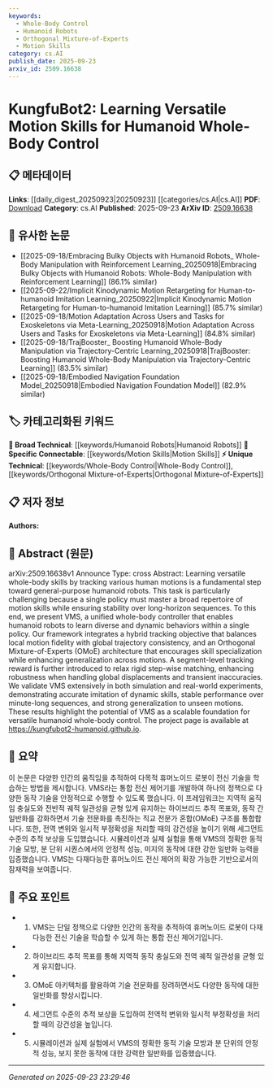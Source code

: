 ```yaml
---
keywords:
  - Whole-Body Control
  - Humanoid Robots
  - Orthogonal Mixture-of-Experts
  - Motion Skills
category: cs.AI
publish_date: 2025-09-23
arxiv_id: 2509.16638
---
```


<!-- KEYWORD_LINKING_METADATA:
{
  "processed_timestamp": "2025-09-23T23:29:46.573859",
  "vocabulary_version": "1.0",
  "selected_keywords": [
    "Whole-Body Control",
    "Humanoid Robots",
    "Orthogonal Mixture-of-Experts",
    "Motion Skills"
  ],
  "rejected_keywords": [],
  "similarity_scores": {
    "Whole-Body Control": 0.78,
    "Humanoid Robots": 0.82,
    "Orthogonal Mixture-of-Experts": 0.85,
    "Motion Skills": 0.77
  },
  "extraction_method": "AI_prompt_based",
  "budget_applied": true,
  "candidates_json": {
    "candidates": [
      {
        "surface": "whole-body control",
        "canonical": "Whole-Body Control",
        "aliases": [
          "full-body control",
          "entire-body control"
        ],
        "category": "unique_technical",
        "rationale": "This term is central to the paper's focus on humanoid robot capabilities and is not commonly found in existing vocabularies, making it a unique technical concept.",
        "novelty_score": 0.75,
        "connectivity_score": 0.65,
        "specificity_score": 0.85,
        "link_intent_score": 0.78
      },
      {
        "surface": "humanoid robots",
        "canonical": "Humanoid Robots",
        "aliases": [
          "humanoid robotics",
          "humanoid machines"
        ],
        "category": "broad_technical",
        "rationale": "This term is crucial for linking discussions related to robotics and AI, providing a broad technical context.",
        "novelty_score": 0.55,
        "connectivity_score": 0.88,
        "specificity_score": 0.7,
        "link_intent_score": 0.82
      },
      {
        "surface": "Orthogonal Mixture-of-Experts",
        "canonical": "Orthogonal Mixture-of-Experts",
        "aliases": [
          "OMoE"
        ],
        "category": "unique_technical",
        "rationale": "This is a novel architecture proposed in the paper, offering a unique approach to skill specialization and generalization.",
        "novelty_score": 0.8,
        "connectivity_score": 0.7,
        "specificity_score": 0.9,
        "link_intent_score": 0.85
      },
      {
        "surface": "motion skills",
        "canonical": "Motion Skills",
        "aliases": [
          "movement skills",
          "dynamic skills"
        ],
        "category": "specific_connectable",
        "rationale": "This term is essential for linking to discussions on robotics and AI focusing on movement and skill acquisition.",
        "novelty_score": 0.6,
        "connectivity_score": 0.75,
        "specificity_score": 0.72,
        "link_intent_score": 0.77
      }
    ],
    "ban_list_suggestions": [
      "method",
      "experiment",
      "performance"
    ]
  },
  "decisions": [
    {
      "candidate_surface": "whole-body control",
      "resolved_canonical": "Whole-Body Control",
      "decision": "linked",
      "scores": {
        "novelty": 0.75,
        "connectivity": 0.65,
        "specificity": 0.85,
        "link_intent": 0.78
      }
    },
    {
      "candidate_surface": "humanoid robots",
      "resolved_canonical": "Humanoid Robots",
      "decision": "linked",
      "scores": {
        "novelty": 0.55,
        "connectivity": 0.88,
        "specificity": 0.7,
        "link_intent": 0.82
      }
    },
    {
      "candidate_surface": "Orthogonal Mixture-of-Experts",
      "resolved_canonical": "Orthogonal Mixture-of-Experts",
      "decision": "linked",
      "scores": {
        "novelty": 0.8,
        "connectivity": 0.7,
        "specificity": 0.9,
        "link_intent": 0.85
      }
    },
    {
      "candidate_surface": "motion skills",
      "resolved_canonical": "Motion Skills",
      "decision": "linked",
      "scores": {
        "novelty": 0.6,
        "connectivity": 0.75,
        "specificity": 0.72,
        "link_intent": 0.77
      }
    }
  ]
}
-->

# KungfuBot2: Learning Versatile Motion Skills for Humanoid Whole-Body Control

## 📋 메타데이터

**Links**: [[daily_digest_20250923|20250923]] [[categories/cs.AI|cs.AI]]
**PDF**: [Download](https://arxiv.org/pdf/2509.16638.pdf)
**Category**: cs.AI
**Published**: 2025-09-23
**ArXiv ID**: [2509.16638](https://arxiv.org/abs/2509.16638)

## 🔗 유사한 논문
- [[2025-09-18/Embracing Bulky Objects with Humanoid Robots_ Whole-Body Manipulation with Reinforcement Learning_20250918|Embracing Bulky Objects with Humanoid Robots: Whole-Body Manipulation with Reinforcement Learning]] (86.1% similar)
- [[2025-09-22/Implicit Kinodynamic Motion Retargeting for Human-to-humanoid Imitation Learning_20250922|Implicit Kinodynamic Motion Retargeting for Human-to-humanoid Imitation Learning]] (85.7% similar)
- [[2025-09-18/Motion Adaptation Across Users and Tasks for Exoskeletons via Meta-Learning_20250918|Motion Adaptation Across Users and Tasks for Exoskeletons via Meta-Learning]] (84.8% similar)
- [[2025-09-18/TrajBooster_ Boosting Humanoid Whole-Body Manipulation via Trajectory-Centric Learning_20250918|TrajBooster: Boosting Humanoid Whole-Body Manipulation via Trajectory-Centric Learning]] (83.5% similar)
- [[2025-09-18/Embodied Navigation Foundation Model_20250918|Embodied Navigation Foundation Model]] (82.9% similar)

## 🏷️ 카테고리화된 키워드
**🧠 Broad Technical**: [[keywords/Humanoid Robots|Humanoid Robots]]
**🔗 Specific Connectable**: [[keywords/Motion Skills|Motion Skills]]
**⚡ Unique Technical**: [[keywords/Whole-Body Control|Whole-Body Control]], [[keywords/Orthogonal Mixture-of-Experts|Orthogonal Mixture-of-Experts]]

## 📋 저자 정보

**Authors:** 

## 📄 Abstract (원문)

arXiv:2509.16638v1 Announce Type: cross 
Abstract: Learning versatile whole-body skills by tracking various human motions is a fundamental step toward general-purpose humanoid robots. This task is particularly challenging because a single policy must master a broad repertoire of motion skills while ensuring stability over long-horizon sequences. To this end, we present VMS, a unified whole-body controller that enables humanoid robots to learn diverse and dynamic behaviors within a single policy. Our framework integrates a hybrid tracking objective that balances local motion fidelity with global trajectory consistency, and an Orthogonal Mixture-of-Experts (OMoE) architecture that encourages skill specialization while enhancing generalization across motions. A segment-level tracking reward is further introduced to relax rigid step-wise matching, enhancing robustness when handling global displacements and transient inaccuracies. We validate VMS extensively in both simulation and real-world experiments, demonstrating accurate imitation of dynamic skills, stable performance over minute-long sequences, and strong generalization to unseen motions. These results highlight the potential of VMS as a scalable foundation for versatile humanoid whole-body control. The project page is available at https://kungfubot2-humanoid.github.io.

## 📝 요약

이 논문은 다양한 인간의 움직임을 추적하여 다목적 휴머노이드 로봇이 전신 기술을 학습하는 방법을 제시합니다. VMS라는 통합 전신 제어기를 개발하여 하나의 정책으로 다양한 동작 기술을 안정적으로 수행할 수 있도록 했습니다. 이 프레임워크는 지역적 움직임 충실도와 전반적 궤적 일관성을 균형 있게 유지하는 하이브리드 추적 목표와, 동작 간 일반화를 강화하면서 기술 전문화를 촉진하는 직교 전문가 혼합(OMoE) 구조를 통합합니다. 또한, 전역 변위와 일시적 부정확성을 처리할 때의 강건성을 높이기 위해 세그먼트 수준의 추적 보상을 도입했습니다. 시뮬레이션과 실제 실험을 통해 VMS의 정확한 동적 기술 모방, 분 단위 시퀀스에서의 안정적 성능, 미지의 동작에 대한 강한 일반화 능력을 입증했습니다. VMS는 다재다능한 휴머노이드 전신 제어의 확장 가능한 기반으로서의 잠재력을 보여줍니다.

## 🎯 주요 포인트

- 1. VMS는 단일 정책으로 다양한 인간의 동작을 추적하여 휴머노이드 로봇이 다재다능한 전신 기술을 학습할 수 있게 하는 통합 전신 제어기입니다.
- 2. 하이브리드 추적 목표를 통해 지역적 동작 충실도와 전역 궤적 일관성을 균형 있게 유지합니다.
- 3. OMoE 아키텍처를 활용하여 기술 전문화를 장려하면서도 다양한 동작에 대한 일반화를 향상시킵니다.
- 4. 세그먼트 수준의 추적 보상을 도입하여 전역적 변위와 일시적 부정확성을 처리할 때의 강건성을 높입니다.
- 5. 시뮬레이션과 실제 실험에서 VMS의 정확한 동적 기술 모방과 분 단위의 안정적 성능, 보지 못한 동작에 대한 강력한 일반화를 입증했습니다.


---

*Generated on 2025-09-23 23:29:46*